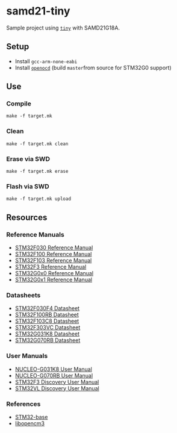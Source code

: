 # samd21-tiny
Sample project using [`tiny`](https://github.com/ryanplusplus/tiny) with SAMD21G18A.

## Setup
- Install `gcc-arm-none-eabi`
- Install [`openocd`](https://sourceforge.net/p/openocd/code/ci/master/tree/) (build `master`from source for STM32G0 support)

## Use
### Compile
```shell
make -f target.mk
```

### Clean
```shell
make -f target.mk clean
```

### Erase via SWD
```shell
make -f target.mk erase
```

### Flash via SWD
```shell
make -f target.mk upload
```

## Resources
### Reference Manuals
- [STM32F030 Reference Manual](https://www.st.com/resource/en/reference_manual/dm00091010.pdf)
- [STM32F100 Reference Manual](https://www.st.com/resource/en/reference_manual/cd00246267.pdf)
- [STM32F103 Reference Manual](https://www.st.com/resource/en/reference_manual/cd00171190.pdf)
- [STM32F3 Reference Manual](https://www.st.com/resource/en/reference_manual/dm00043574.pdf)
- [STM32G0x0 Reference Manual](https://www.st.com/resource/en/reference_manual/dm00463896.pdf)
- [STM32G0x1 Reference Manual](https://www.st.com/resource/en/reference_manual/dm00371828.pdf)

### Datasheets
- [STM32F030F4 Datasheet](https://www.st.com/resource/en/datasheet/stm32f030f4.pdf)
- [STM32F100RB Datasheet](https://www.st.com/resource/en/datasheet/stm32f100rb.pdf)
- [STM32F103C8 Datasheet](https://www.st.com/resource/en/datasheet/stm32f103c8.pdf)
- [STM32F303VC Datasheet](https://www.st.com/resource/en/datasheet/stm32f303vc.pdf)
- [STM32G031K8 Datasheet](https://www.st.com/resource/en/datasheet/stm32g031k8.pdf)
- [STM32G070RB Datasheet](https://www.st.com/resource/en/datasheet/stm32g070rb.pdf)

### User Manuals
- [NUCLEO-G031K8 User Manual](https://www.st.com/resource/en/user_manual/dm00622380.pdf)
- [NUCLEO-G070RB User Manual](https://www.st.com/resource/en/user_manual/dm00452640.pdf)
- [STM32F3 Discovery User Manual](https://www.st.com/resource/en/user_manual/dm00063382.pdf)
- [STM32VL Discovery User Manual](https://www.st.com/resource/en/user_manual/cd00267113.pdf)

### References
- [STM32-base](https://stm32-base.org/)
- [libopencm3](https://github.com/libopencm3/libopencm3)
